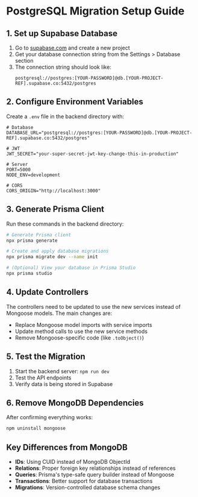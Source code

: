 # PostgreSQL Migration Setup Guide

## 1. Set up Supabase Database

1. Go to [supabase.com](https://supabase.com) and create a new project
2. Get your database connection string from the Settings > Database section
3. The connection string should look like:
   ```
   postgresql://postgres:[YOUR-PASSWORD]@db.[YOUR-PROJECT-REF].supabase.co:5432/postgres
   ```

## 2. Configure Environment Variables

Create a `.env` file in the backend directory with:

```env
# Database
DATABASE_URL="postgresql://postgres:[YOUR-PASSWORD]@db.[YOUR-PROJECT-REF].supabase.co:5432/postgres"

# JWT
JWT_SECRET="your-super-secret-jwt-key-change-this-in-production"

# Server
PORT=5000
NODE_ENV=development

# CORS
CORS_ORIGIN="http://localhost:3000"
```

## 3. Generate Prisma Client

Run these commands in the backend directory:

```bash
# Generate Prisma client
npx prisma generate

# Create and apply database migrations
npx prisma migrate dev --name init

# (Optional) View your database in Prisma Studio
npx prisma studio
```

## 4. Update Controllers

The controllers need to be updated to use the new services instead of Mongoose models. The main changes are:

- Replace Mongoose model imports with service imports
- Update method calls to use the new service methods
- Remove Mongoose-specific code (like `.toObject()`)

## 5. Test the Migration

1. Start the backend server: `npm run dev`
2. Test the API endpoints
3. Verify data is being stored in Supabase

## 6. Remove MongoDB Dependencies

After confirming everything works:

```bash
npm uninstall mongoose
```

## Key Differences from MongoDB

- **IDs**: Using CUID instead of MongoDB ObjectId
- **Relations**: Proper foreign key relationships instead of references
- **Queries**: Prisma's type-safe query builder instead of Mongoose
- **Transactions**: Better support for database transactions
- **Migrations**: Version-controlled database schema changes 